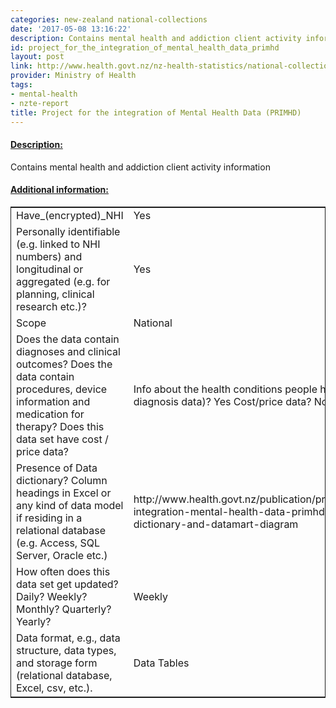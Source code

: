 ```yaml
---
categories: new-zealand national-collections
date: '2017-05-08 13:16:22'
description: Contains mental health and addiction client activity information
id: project_for_the_integration_of_mental_health_data_primhd
layout: post
link: http://www.health.govt.nz/nz-health-statistics/national-collections-and-surveys/collections/primhd-mental-health-data
provider: Ministry of Health
tags:
- mental-health
- nzte-report
title: Project for the integration of Mental Health Data (PRIMHD)
---
```



 <h4> <u>Description:</u> </h4>
Contains mental health and addiction client activity information
 <h4> <u>Additional information:</u> </h4>
 <table style="border: 1px solid">
 <tr> <td width="40%">Have_(encrypted)_NHI</td> <td>Yes</td> </tr>
 <tr> <td width="40%">Personally identifiable (e.g. linked to NHI numbers) and longitudinal or aggregated (e.g. for planning, clinical research etc.)?</td> <td>Yes</td> </tr>
 <tr> <td width="40%">Scope</td> <td>National</td> </tr>
 <tr> <td width="40%">Does the data contain diagnoses and clinical outcomes?
Does the data contain procedures, device information and medication for therapy?
Does this data set have cost / price data?</td> <td>Info about the health conditions people have (e.g. diagnosis data)? Yes Cost/price data? No</td> </tr>
 <tr> <td width="40%">Presence of Data dictionary? Column headings in Excel or any kind of data model if residing in a relational database (e.g. Access, SQL Server, Oracle etc.) </td> <td>http://www.health.govt.nz/publication/programme-integration-mental-health-data-primhd-data-dictionary-and-datamart-diagram</td> </tr>
 <tr> <td width="40%">How often does this data set get updated? Daily? Weekly? Monthly? Quarterly? Yearly?</td> <td>Weekly</td> </tr>
 <tr> <td width="40%">Data format, e.g., data structure, data types, and storage form (relational database, Excel, csv, etc.).</td> <td>Data Tables</td> </tr>
 </table>